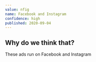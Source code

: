 ```yaml
---
value: nfig
name: Facebook and Instagram
confidence: high
published: 2020-09-04
---
```


## Why do we think that?

These ads run on Facebook and Instagram
